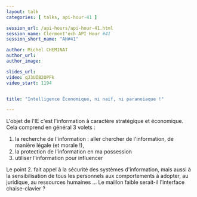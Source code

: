 ```yaml
---
layout: talk
categories: [ talks, api-hour-41 ]

session_url: /api-hours/api-hour-41.html
session_name: Clermont'ech API Hour #41
session_short_name: "AH#41"

author: Michel CHEMINAT
author_url:
author_image:

slides_url:
video: qJ3UIB2OPFk
video_start: 1194


title: "Intelligence Économique, ni naïf, ni paranoïaque !"

---
```


L'objet de l'IE c'est l'information à caractère stratégique et économique.
Cela comprend en général 3 volets :

1. la recherche de l'information : aller chercher de l'information, de manière légale (et morale !),
2. la protection de l'information en ma possession
3. utiliser l'information pour influencer

Le point 2. fait appel à la sécurité des systèmes d'information, mais aussi à
la sensibilisation de tous les personnels aux comportements à adopter, au juridique,
au ressources humaines ...
Le maillon faible serait-il l'interface chaise-clavier ?


